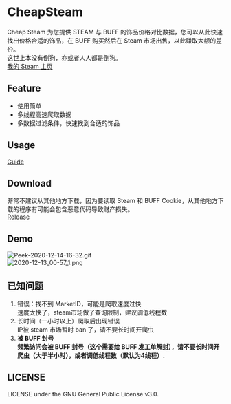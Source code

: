 # CheapSteam
Cheap Steam 为您提供 STEAM 与 BUFF 的饰品价格对比数据，您可以从此快速找出价格合适的饰品，在 BUFF 购买然后在 Steam 市场出售，以此赚取大额的差价。  
这世上本没有倒狗，亦或者人人都是倒狗。  
[我的 Steam 主页](https://steamcommunity.com/id/KurisuMoe)

## Feature
+ 使用简单
+ 多线程高速爬取数据
+ 多数据过滤条件，快速找到合适的饰品

## Usage
[Guide](https://github.com/YukiCoco/CheapSteam/blob/master/Guide.md)

## Download
非常不建议从其他地方下载，因为要读取 Steam 和 BUFF Cookie，从其他地方下载的程序有可能会包含恶意代码导致财产损失。  
[Release](https://github.com/YukiCoco/CheapSteam/releases)

## Demo
![Peek-2020-12-14-16-32.gif](https://cdnimg.kurisu.moe/images/2020/12/14/Peek-2020-12-14-16-32.gif)  
![2020-12-13_00-57_1.png](https://cdnimg.kurisu.moe/images/2020/12/13/2020-12-13_00-57_1.png)

## 已知问题  
1. 错误：找不到 MarketID，可能是爬取速度过快  
速度太快了，steam市场做了查询限制，建议调低线程数  
2. 长时间（一小时以上）爬取后出现错误  
IP被 steam 市场暂时 ban 了，请不要长时间开爬虫  
3. **被 BUFF 封号**  
**频繁访问会被 BUFF 封号（这个需要给 BUFF 发工单解封），请不要长时间开爬虫（大于半小时），或者调低线程数（默认为4线程）.**

## LICENSE
LICENSE under the GNU General Public License v3.0.
